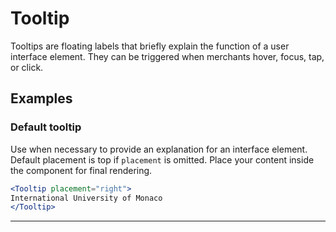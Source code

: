 # Tooltip

Tooltips are floating labels that briefly explain the function of a user interface element. They can be triggered when merchants hover, focus, tap, or click.

## Examples

### Default tooltip

Use when necessary to provide an explanation for an interface element. Default placement is top if `placement` is omitted. Place your content inside the component for final rendering.

```jsx
<Tooltip placement="right">
International University of Monaco
</Tooltip>
```

---
